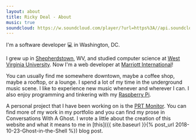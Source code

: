 ```yaml
---
layout: about
title: Ricky Deal - About
music: true
soundcloud: https://w.soundcloud.com/player/?url=https%3A//api.soundcloud.com/tracks/111244653&color=%23ff5500
---
```


I'm a software developer 💻 in Washington, DC.

I grew up in [Shepherdstown](http://shepherdstown.info), WV, and studied computer science at [West Virginia University](https://www.wvu.edu). Now I'm a web developer at [Marriott International](https://www.marriott.com/marriott/aboutmarriott.mi)!

You can usually find me somewhere downtown, maybe a coffee shop, maybe a rooftop, or a lounge. I spend a lot of my time in the underground music scene. I like to experience new music whenever and wherever I can. I also enjoy programming and tinkering with my [Raspberry Pi](https://www.raspberrypi.org).

A personal project that I have been working on is the [PRT Monitor](http://www.thedaonline.com/news/bot-account-can-tell-when-prt-is-down-within-five/article_940d3182-ba3d-11e8-a305-d7d8e3af9f55.html). You can find more of my work in my portfolio and you can find my prose in Conversations With A Ghost. I wrote a little about the creation of this website and what it means to me in [this]({{ site.baseurl }}{% post_url 2018-10-23-Ghost-in-the-Shell %}) blog post.